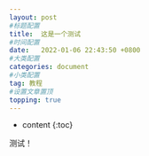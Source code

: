```yaml
---
layout: post
#标题配置
title:  这是一个测试
#时间配置
date:   2022-01-06 22:43:50 +0800
#大类配置
categories: document
#小类配置
tag: 教程
#设置文章置顶
topping: true
---
```


* content
{:toc}


测试！
